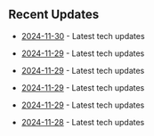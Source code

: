 

## Recent Updates
- [2024-11-30](https://github.com/coslynx/testing/blob/main/tweets/thread-resources-2024-11-30-709ccd.md) - Latest tech updates

- [2024-11-29](https://github.com/coslynx/testing/blob/main/tweets/thread-resources-2024-11-29-d74482.md) - Latest tech updates

- [2024-11-29](https://github.com/coslynx/testing/blob/main/tweets/thread-resources-2024-11-29-27171a.md) - Latest tech updates

- [2024-11-29](https://github.com/coslynx/testing/blob/main/tweets/thread-resources-2024-11-29-9f7065.md) - Latest tech updates

- [2024-11-29](https://github.com/coslynx/testing/blob/main/tweets/thread-resources-2024-11-29-9b5e25.md) - Latest tech updates

- [2024-11-28](https://github.com/coslynx/testing/blob/main/tweets/thread-resources-2024-11-28-b341f2.md) - Latest tech updates